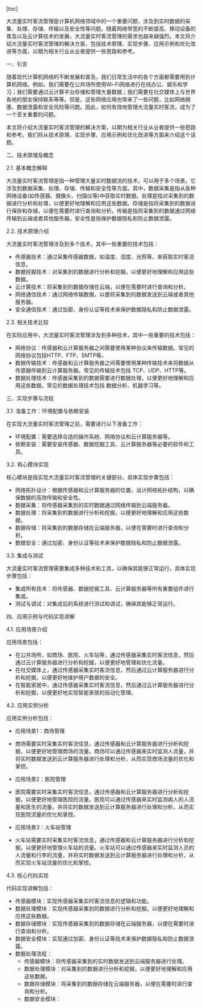 
[toc]                    
                
                
大流量实时客流管理是计算机网络领域中的一个重要问题，涉及到实时数据的采集、处理、存储、传输以及安全性等问题。随着网络带宽的不断提高、移动设备的普及以及云计算技术的发展，大流量实时客流管理的需求也越来越强烈。本文将介绍大流量实时客流管理的解决方案，包括技术原理、实现步骤、应用示例和优化改进等方面，以期为相关行业从业者提供一些思路和参考。

一、引言

随着现代计算机网络的不断发展和普及，我们日常生活中的各个方面都需要用到计算机网络。例如，我们需要在公共场所使用Wi-Fi网络进行在线办公、娱乐和学习；我们需要通过云计算平台存储和管理大量数据；我们需要在社交媒体上与世界各地的朋友保持联系等等。但是，这些网络应用也带来了一些问题，比如网络拥塞、数据泄露和安全风险等问题。因此，如何有效地管理大流量实时客流，成为了一个至关重要的问题。

本文将介绍大流量实时客流管理的解决方案，以期为相关行业从业者提供一些思路和参考。我们将从技术原理、实现步骤、应用示例和优化改进等方面来介绍这个话题。

二、技术原理及概念

2.1. 基本概念解释

大流量实时客流管理是指一种管理大量实时数据流的技术，可以用于多个场景。它涉及到数据采集、处理、存储、传输和安全性等方面。其中，数据采集是指从各种网络设备(如传感器、摄像头、扫描仪等)中获取实时数据。处理是指对采集到的数据进行分析和处理，以便更好地理解和应用这些数据。存储是指将采集到的数据进行保存和存储，以便在需要时进行查询和分析。传输是指将采集到的数据通过网络传输到云端或者其他服务器。安全性是指保护数据隐私和防止数据泄露。

2.2. 技术原理介绍

大流量实时客流管理涉及到多个技术，其中一些重要的技术包括：

- 传感器技术：通过采集传感器数据，如温度、湿度、光照等，来获取实时客流信息。
- 数据挖掘技术：对采集到的数据进行分析和挖掘，以便更好地理解和应用这些数据。
- 云计算技术：将采集到的数据存储在云端，以便在需要时进行查询和分析。
- 网络通信技术：通过网络传输数据，以便将采集到的数据发送到云端或者其他服务器。
- 安全通信技术：通过加密、身份认证等技术来保护数据隐私和防止数据泄露。

2.3. 相关技术比较

在实际应用中，大流量实时客流管理涉及到多种技术，其中一些重要的技术包括：

- 网络协议：传感器和云计算服务器之间需要使用某种协议来传输数据。常见的网络协议包括HTTP、FTP、SMTP等。
- 数据传输技术：传感器和云计算服务器之间需要使用某种传输技术来将数据从传感器传输到云计算服务器。常见的传输技术包括 TCP、UDP、HTTP等。
- 数据处理技术：传感器采集到的数据需要进行数据处理，以便更好地理解和应用这些数据。常见的数据处理技术包括 数据分析、机器学习等。

三、实现步骤与流程

3.1. 准备工作：环境配置与依赖安装

在实现大流量实时客流管理之前，需要进行以下准备工作：

- 环境配置：需要选择合适的操作系统、网络协议和云计算服务器等。
- 依赖安装：需要安装传感器、数据挖掘工具、云计算服务器等必要的软件和工具。

3.2. 核心模块实现

核心模块是指实现大流量实时客流管理的关键部分。具体实现步骤包括：

- 网络拓扑设计：根据传感器和云计算服务器的位置，设计网络拓扑结构，以确保数据的高效传输和安全性。
- 数据采集：将传感器采集到的实时数据通过网络传输到云端服务器。
- 数据处理：将采集到的数据进行分析和挖掘，以便更好地理解和应用这些数据。
- 数据存储：将采集到的数据存储在云端服务器，以便在需要时进行查询和分析。
- 数据安全：通过加密、身份认证等技术来保护数据隐私和防止数据泄露。

3.3. 集成与测试

大流量实时客流管理需要集成多种技术和工具，以确保其能够正常运行。具体实现步骤包括：

- 集成所有技术：将传感器、数据挖掘工具、云计算服务器等所有重要组件进行集成。
- 测试与调试：对集成后的系统进行测试和调试，确保其能够正常运行。

四、应用示例与代码实现讲解

4.1. 应用场景介绍

应用场景包括：

- 在公共场所，如商场、医院、火车站等，通过传感器采集实时客流信息，然后通过云计算服务器进行分析和挖掘，以便更好地管理和优化流量。
- 在社交媒体上，通过传感器采集实时客流信息，然后通过云计算服务器进行分析和挖掘，以便更好地维护用户数据的安全。
- 在智能家居中，通过传感器采集实时客流信息，然后通过云计算服务器进行分析和挖掘，以便更好地实现智能家居的自动化管理。

4.2. 应用实例分析

应用实例分析包括：

- 应用场景1：商场管理

- 商场需要实时采集实时客流信息，通过传感器和云计算服务器进行分析和挖掘，以便更好地管理商场的流量。商场可以通过传感器来实时监测人流量，并将实时数据发送到云计算服务器进行处理和分析，从而实现商场流量的优化和掌控。
- 应用场景2：医院管理

- 医院需要实时采集实时客流信息，通过传感器和云计算服务器进行分析和挖掘，以便更好地管理医院的流量。医院可以通过传感器来实时监测病人的人流量和医生的流量，并将实时数据发送到云计算服务器进行处理和分析，从而实现医院流量的优化和掌控。
- 应用场景3：火车站管理

- 火车站需要实时采集实时客流信息，通过传感器和云计算服务器进行分析和挖掘，以便更好地管理火车站的流量。火车站可以通过传感器来实时监测人员的人流量和行李的流量，并将实时数据发送到云计算服务器进行处理和分析，从而实现火车站流量的优化和掌控。

4.3. 核心代码实现

代码实现讲解包括：

- 传感器模块：实现传感器采集实时客流信息的逻辑和功能。
- 数据处理模块：实现传感器采集到的数据进行分析和挖掘，以便更好地理解和应用这些数据。
- 数据存储模块：实现传感器采集到的数据存储在云端服务器，以便在需要时进行查询和分析。
- 数据安全模块：实现通过加密、身份认证等技术来保护数据隐私和防止数据泄露。
- 数据处理流程：
    - 传感器模块：将传感器采集到的实时数据发送到云端服务器进行处理。
    - 数据处理模块：对采集到的数据进行分析和挖掘，以便更好地理解和应用这些数据。
    - 数据存储模块：将采集到的数据存储在云端服务器，以便在需要时进行查询和分析。
    - 数据安全模块：

